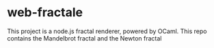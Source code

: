 # web-fractale

This project is a node.js fractal renderer, powered by OCaml.
This repo contains the Mandelbrot fractal and the Newton fractal
